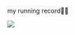 my running record🏃‍♂️

<amp-pixel src="https://pixe.la/v1/users/takasa5/graphs/running/stat"></amp-pixel>
<span id="km"></span>
<img src="https://pixe.la/v1/users/takasa5/graphs/running">

<!--
**takasa5/takasa5** is a ✨ _special_ ✨ repository because its `README.md` (this file) appears on your GitHub profile.

Here are some ideas to get you started:

- 🔭 I’m currently working on ...
- 🌱 I’m currently learning ...
- 👯 I’m looking to collaborate on ...
- 🤔 I’m looking for help with ...
- 💬 Ask me about ...
- 📫 How to reach me: ...
- 😄 Pronouns: ...
- ⚡ Fun fact: ...
-->
